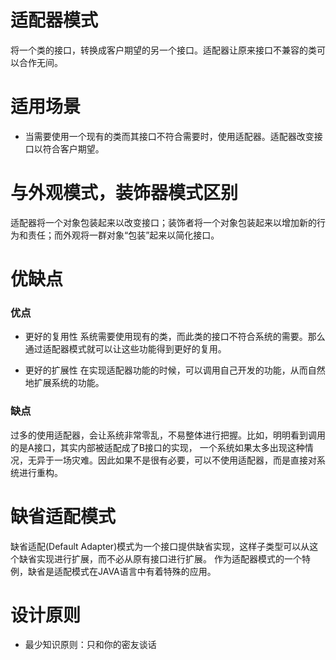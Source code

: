 # 适配器模式
将一个类的接口，转换成客户期望的另一个接口。适配器让原来接口不兼容的类可以合作无间。

# 适用场景
- 当需要使用一个现有的类而其接口不符合需要时，使用适配器。适配器改变接口以符合客户期望。

# 与外观模式，装饰器模式区别
适配器将一个对象包装起来以改变接口；装饰者将一个对象包装起来以增加新的行为和责任；而外观将一群对象“包装”起来以简化接口。

# 优缺点
### 优点
- 更好的复用性
系统需要使用现有的类，而此类的接口不符合系统的需要。那么通过适配器模式就可以让这些功能得到更好的复用。

- 更好的扩展性
在实现适配器功能的时候，可以调用自己开发的功能，从而自然地扩展系统的功能。
### 缺点
过多的使用适配器，会让系统非常零乱，不易整体进行把握。比如，明明看到调用的是A接口，其实内部被适配成了B接口的实现，
一个系统如果太多出现这种情况，无异于一场灾难。因此如果不是很有必要，可以不使用适配器，而是直接对系统进行重构。

# 缺省适配模式
缺省适配(Default Adapter)模式为一个接口提供缺省实现，这样子类型可以从这个缺省实现进行扩展，而不必从原有接口进行扩展。
作为适配器模式的一个特例，缺省是适配模式在JAVA语言中有着特殊的应用。

# 设计原则
- 最少知识原则：只和你的密友谈话
